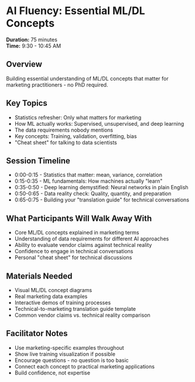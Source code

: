 # AI Fluency: Essential ML/DL Concepts

**Duration:** 75 minutes  
**Time:** 9:30 - 10:45 AM

## Overview

Building essential understanding of ML/DL concepts that matter for marketing practitioners - no PhD required.

## Key Topics

- Statistics refresher: Only what matters for marketing
- How ML actually works: Supervised, unsupervised, and deep learning
- The data requirements nobody mentions
- Key concepts: Training, validation, overfitting, bias
- "Cheat sheet" for talking to data scientists

## Session Timeline

- 0:00-0:15 - Statistics that matter: mean, variance, correlation
- 0:15-0:35 - ML fundamentals: How machines actually "learn"
- 0:35-0:50 - Deep learning demystified: Neural networks in plain English
- 0:50-0:65 - Data reality check: Quality, quantity, and preparation
- 0:65-0:75 - Building your "translation guide" for technical conversations

## What Participants Will Walk Away With

- Core ML/DL concepts explained in marketing terms
- Understanding of data requirements for different AI approaches
- Ability to evaluate vendor claims against technical reality
- Confidence to engage in technical conversations
- Personal "cheat sheet" for technical discussions

## Materials Needed

- Visual ML/DL concept diagrams
- Real marketing data examples
- Interactive demos of training processes
- Technical-to-marketing translation guide template
- Common vendor claims vs. technical reality comparison

## Facilitator Notes

- Use marketing-specific examples throughout
- Show live training visualization if possible
- Encourage questions - no question is too basic
- Connect each concept to practical marketing applications
- Build confidence, not expertise